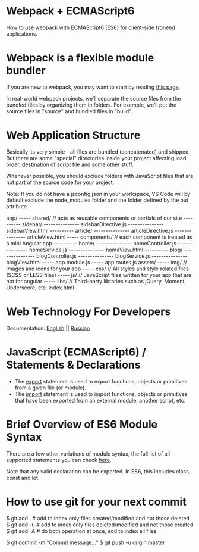 # Webpack + ECMAScript6

How to use webpack with ECMAScript6 (ES6) for client-side fronend applications.


# Webpack is a flexible module bundler

If you are new to webpack, you may want to start by reading [this page](http://webpack.github.io/docs/).

In real-world webpack projects, we’ll separate the source files from the 
bundled files by organizing them in folders. For example, we’ll put the 
source files in "source" and bundled files in "build".


# Web Application Structure

Basically its very simple - all files are bundled (concatenated) and shipped.
But there are some "special" directories inside your project affecting load 
order, destination of script file and some other stuff.

Whenever possible, you should exclude folders with JavaScript files that 
are not part of the source code for your project.

Note: If you do not have a jsconfig.json in your workspace, VS Code will by 
default exclude the node_modules folder and the folder defined by the out attribute.

app/
----- shared/   // acts as reusable components or partials of our site
---------- sidebar/
--------------- sidebarDirective.js
--------------- sidebarView.html
---------- article/
--------------- articleDirective.js
--------------- articleView.html
----- components/   // each component is treated as a mini Angular app
---------- home/
--------------- homeController.js
--------------- homeService.js
--------------- homeView.html
---------- blog/
--------------- blogController.js
--------------- blogService.js
--------------- blogView.html
----- app.module.js
----- app.routes.js
assets/
----- img/      // Images and icons for your app
----- css/      // All styles and style related files (SCSS or LESS files)
----- js/       // JavaScript files written for your app that are not for angular
----- libs/     // Third-party libraries such as jQuery, Moment, Underscore, etc.
index.html


# Web Technology For Developers

Documentation: [English](https://developer.mozilla.org/en-US/docs/Web) || [Russian](https://developer.mozilla.org/ru/docs/Web)


# JavaScript (ECMAScript6) / Statements & Declarations

* The [export](https://developer.mozilla.org/en-us/docs/Web/JavaScript/Reference/Statements/export) 
statement is used to export functions, objects or primitives from a given file (or module).
* The [import](https://developer.mozilla.org/en-us/docs/Web/JavaScript/Reference/Statements/import) 
statement is used to import functions, objects or primitives that have been exported from an external module, another script, etc.


# Brief Overview of ES6 Module Syntax

There are a few other variations of module syntax, the full list of all supported statements 
you can check [here](https://github.com/ModuleLoader/es6-module-loader/wiki/Brief-Overview-of-ES6-Module-syntax#user-content-all-supported-syntax).

Note that any valid declaration can be exported. In ES6, this includes class, const and let.


# How to use git for your next commit

$ git add .   # add to index only files created/modified and not those deleted
$ git add -u  # add to index only files deleted/modified and not those created
$ git add -A  # do both operation at once, add to index all files

$ git commit -m "Commit message..."
$ git push -u origin master